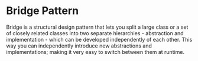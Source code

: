 # Bridge Pattern

Bridge is a structural design pattern that lets you split a large class or a set of closely related classes into two separate hierarchies - abstraction and implementation - which can be developed independently of each other. This way you can independently introduce new abstractions and implementations; making it very easy to switch between them at runtime.